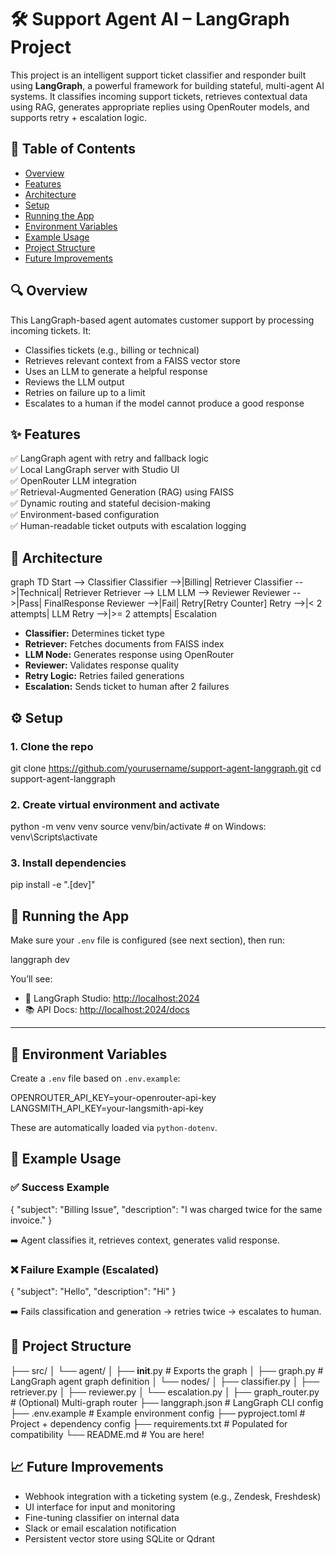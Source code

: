 
# 🛠️ Support Agent AI – LangGraph Project

This project is an intelligent support ticket classifier and responder built using **LangGraph**, a powerful framework for building stateful, multi-agent AI systems. It classifies incoming support tickets, retrieves contextual data using RAG, generates appropriate replies using OpenRouter models, and supports retry + escalation logic.


## 📌 Table of Contents

- [Overview](#-overview)
- [Features](#-features)
- [Architecture](#-architecture)
- [Setup](#-setup)
- [Running the App](#-running-the-app)
- [Environment Variables](#-environment-variables)
- [Example Usage](#-example-usage)
- [Project Structure](#-project-structure)
- [Future Improvements](#-future-improvements)


## 🔍 Overview

This LangGraph-based agent automates customer support by processing incoming tickets. It:

- Classifies tickets (e.g., billing or technical)
- Retrieves relevant context from a FAISS vector store
- Uses an LLM to generate a helpful response
- Reviews the LLM output
- Retries on failure up to a limit
- Escalates to a human if the model cannot produce a good response


## ✨ Features

✅ LangGraph agent with retry and fallback logic  
✅ Local LangGraph server with Studio UI  
✅ OpenRouter LLM integration  
✅ Retrieval-Augmented Generation (RAG) using FAISS  
✅ Dynamic routing and stateful decision-making  
✅ Environment-based configuration  
✅ Human-readable ticket outputs with escalation logging  


## 🧠 Architecture

graph TD
    Start --> Classifier
    Classifier -->|Billing| Retriever
    Classifier -->|Technical| Retriever
    Retriever --> LLM
    LLM --> Reviewer
    Reviewer -->|Pass| FinalResponse
    Reviewer -->|Fail| Retry[Retry Counter]
    Retry -->|< 2 attempts| LLM
    Retry -->|>= 2 attempts| Escalation

- **Classifier:** Determines ticket type  
- **Retriever:** Fetches documents from FAISS index  
- **LLM Node:** Generates response using OpenRouter  
- **Reviewer:** Validates response quality  
- **Retry Logic:** Retries failed generations  
- **Escalation:** Sends ticket to human after 2 failures  


## ⚙️ Setup

### 1. Clone the repo


git clone https://github.com/yourusername/support-agent-langgraph.git
cd support-agent-langgraph

### 2. Create virtual environment and activate

python -m venv venv
source venv/bin/activate  # on Windows: venv\Scripts\activate

### 3. Install dependencies

pip install -e ".[dev]"


## 🚀 Running the App

Make sure your `.env` file is configured (see next section), then run:


langgraph dev


You’ll see:

- 🎨 LangGraph Studio: [http://localhost:2024](http://localhost:2024)
- 📚 API Docs: [http://localhost:2024/docs](http://localhost:2024/docs)

---

## 🔐 Environment Variables

Create a `.env` file based on `.env.example`:


OPENROUTER_API_KEY=your-openrouter-api-key
LANGSMITH_API_KEY=your-langsmith-api-key

These are automatically loaded via `python-dotenv`.


## 🧪 Example Usage

### ✅ Success Example


{
  "subject": "Billing Issue",
  "description": "I was charged twice for the same invoice."
}


➡️ Agent classifies it, retrieves context, generates valid response.

### ❌ Failure Example (Escalated)

{
  "subject": "Hello",
  "description": "Hi"
}

➡️ Fails classification and generation → retries twice → escalates to human.


## 📁 Project Structure

├── src/
│   └── agent/
│       ├── __init__.py        # Exports the graph
│       ├── graph.py           # LangGraph agent graph definition
│       └── nodes/
│           ├── classifier.py
│           ├── retriever.py
│           ├── reviewer.py
│           └── escalation.py
│
├── graph_router.py            # (Optional) Multi-graph router
├── langgraph.json             # LangGraph CLI config
├── .env.example               # Example environment config
├── pyproject.toml             # Project + dependency config
├── requirements.txt           # Populated for compatibility
└── README.md                  # You are here!


## 📈 Future Improvements

- Webhook integration with a ticketing system (e.g., Zendesk, Freshdesk)  
- UI interface for input and monitoring  
- Fine-tuning classifier on internal data  
- Slack or email escalation notification  
- Persistent vector store using SQLite or Qdrant



